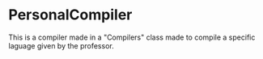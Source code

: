 # PersonalCompiler
This is a compiler made in a "Compilers" class made to compile a specific laguage given by the professor.
